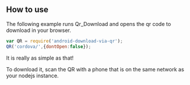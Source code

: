 ## How to use

The following example runs Qr_Download and opens the qr code to download in your browser.

```js
var QR = require('android-download-via-qr');
QR('cordova/',{dontOpen:false});
```

It is really as simple as that!

To download it, scan the QR with a phone that is on the same network as your nodejs instance.
